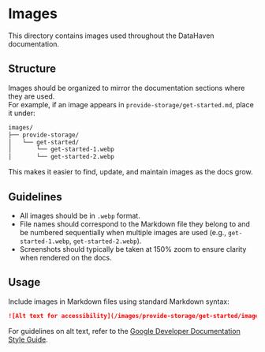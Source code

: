 # Images

This directory contains images used throughout the DataHaven documentation.

## Structure

Images should be organized to mirror the documentation sections where they are used.  
For example, if an image appears in `provide-storage/get-started.md`, place it under:

```markdown
images/
├── provide-storage/
│   └── get-started/
│       └── get-started-1.webp
│       └── get-started-2.webp
```

This makes it easier to find, update, and maintain images as the docs grow.

## Guidelines

- All images should be in `.webp` format.
- File names should correspond to the Markdown file they belong to and be numbered sequentially when multiple images are used (e.g., `get-started-1.webp`, `get-started-2.webp`).
- Screenshots should typically be taken at 150% zoom to ensure clarity when rendered on the docs.

## Usage

Include images in Markdown files using standard Markdown syntax:

```markdown
![Alt text for accessibility](/images/provide-storage/get-started/image-1.webp)
```

For guidelines on alt text, refer to the [Google Developer Documentation Style Guide](https://developers.google.com/style/images#alt-text).